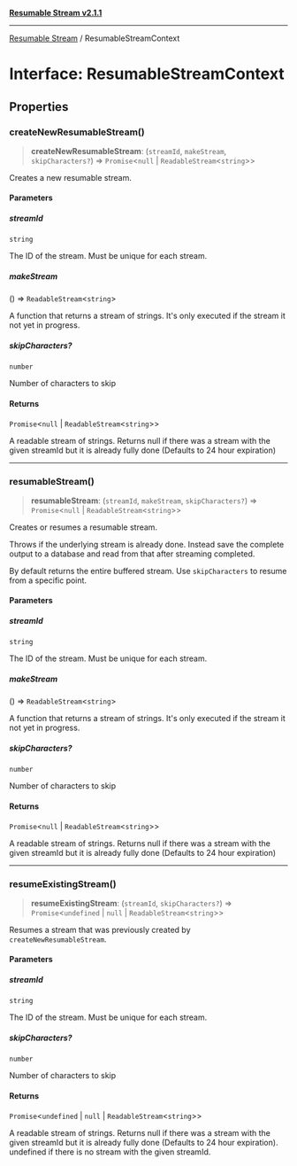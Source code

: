 [**Resumable Stream v2.1.1**](../README.md)

***

[Resumable Stream](../README.md) / ResumableStreamContext

# Interface: ResumableStreamContext

## Properties

### createNewResumableStream()

> **createNewResumableStream**: (`streamId`, `makeStream`, `skipCharacters?`) => `Promise`\<`null` \| `ReadableStream`\<`string`\>\>

Creates a new resumable stream.

#### Parameters

##### streamId

`string`

The ID of the stream. Must be unique for each stream.

##### makeStream

() => `ReadableStream`\<`string`\>

A function that returns a stream of strings. It's only executed if the stream it not yet in progress.

##### skipCharacters?

`number`

Number of characters to skip

#### Returns

`Promise`\<`null` \| `ReadableStream`\<`string`\>\>

A readable stream of strings. Returns null if there was a stream with the given streamId but it is already fully done (Defaults to 24 hour expiration)

***

### resumableStream()

> **resumableStream**: (`streamId`, `makeStream`, `skipCharacters?`) => `Promise`\<`null` \| `ReadableStream`\<`string`\>\>

Creates or resumes a resumable stream.

Throws if the underlying stream is already done. Instead save the complete output to a database and read from that
after streaming completed.

By default returns the entire buffered stream. Use `skipCharacters` to resume from a specific point.

#### Parameters

##### streamId

`string`

The ID of the stream. Must be unique for each stream.

##### makeStream

() => `ReadableStream`\<`string`\>

A function that returns a stream of strings. It's only executed if the stream it not yet in progress.

##### skipCharacters?

`number`

Number of characters to skip

#### Returns

`Promise`\<`null` \| `ReadableStream`\<`string`\>\>

A readable stream of strings. Returns null if there was a stream with the given streamId but it is already fully done (Defaults to 24 hour expiration)

***

### resumeExistingStream()

> **resumeExistingStream**: (`streamId`, `skipCharacters?`) => `Promise`\<`undefined` \| `null` \| `ReadableStream`\<`string`\>\>

Resumes a stream that was previously created by `createNewResumableStream`.

#### Parameters

##### streamId

`string`

The ID of the stream. Must be unique for each stream.

##### skipCharacters?

`number`

Number of characters to skip

#### Returns

`Promise`\<`undefined` \| `null` \| `ReadableStream`\<`string`\>\>

A readable stream of strings. Returns null if there was a stream with the given streamId but it is already fully done (Defaults to 24 hour expiration). undefined if there is no stream with the given streamId.

